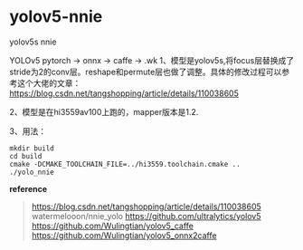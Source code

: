 # yolov5-nnie
yolov5s nnie

YOLOv5 pytorch -> onnx -> caffe -> .wk
1、模型是yolov5s,将focus层替换成了stride为2的conv层。reshape和permute层也做了调整。具体的修改过程可以参考这个大佬的文章：https://blog.csdn.net/tangshopping/article/details/110038605

2、模型是在hi3559av100上跑的，mapper版本是1.2.

3、用法：
```
mkdir build
cd build
cmake -DCMAKE_TOOLCHAIN_FILE=../hi3559.toolchain.cmake ..
./yolo_nnie
```

**reference**
> https://blog.csdn.net/tangshopping/article/details/110038605  
> watermelooon/nnie_yolo
> https://github.com/ultralytics/yolov5
> https://github.com/Wulingtian/yolov5_caffe
> https://github.com/Wulingtian/yolov5_onnx2caffe
